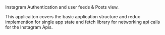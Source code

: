 Instagram Authentication and user feeds & Posts view.

This applicaiton covers the basic application structure and redux implemention for single app state and fetch library for networking api calls for the Instagram Apis.

